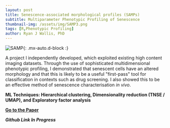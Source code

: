 ```yaml
---
layout: post
title: Senescence-associated morphological profiles (SAMPs)
subtitle: Multiparameter Phenotypic Profiling of Senescence
thumbnail-img: /assets/img/SAMP3.png
tags: [R,Phenotypic Profiling]
author: Ryan J Wallis, PhD
---
```

![SAMP](https://RyanJWallis.github.io/assets/img/SAMP_Large.png){: .mx-auto.d-block :}

A project I independently developed, which exploited existing high content imaging datasets. Through the use of sophisticated multidimensional phenotypic profiling, I demonstrated that senescent cells have an altered morphology and that this is likely to be a useful "first-pass" tool for classification in contexts such as drug screening. I also showed this to be an effective method of senescence characterisation _in vivo_.  

**ML Techniques: Hierarchical clustering, Dimensionality reduction (TNSE / UMAP), and  Exploratory factor analysis**

<strong><a href="https://pubmed.ncbi.nlm.nih.gov/35580013/">Go to the Paper</a>

**_Github Link In Progress_**
